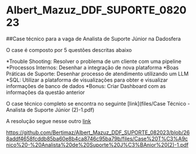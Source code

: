 # Albert_Mazuz_DDF_SUPORTE_082023

##Case técnico para a vaga de Analista de Suporte Júnior na Dadosfera

O case é composto por 5 questões descritas abaixo

*Trouble Shooting: Resolver o problema de um cliente com uma pipeline
*Processos Internos: Desenhar a integração de nova plataforma
*Boas Práticas de Suporte:  Desenhar processo de atendimento utilizando um LLM
*SQL: Utilizar a plataforma de visualizações para obter e visualizar informações de banco de dados
*Bonus: Criar Dashboard com as informações da questão anterior


O case técnico completo se encontra no seguinte [link](files/Case Técnico - Analista de Suporte Júnior (2)-1.pdf)


A resolução segue nesse outro [link](AlbertMazuz_teste_dadosfera.ipynb)


https://github.com/Bertimaz/Albert_Mazuz_DDF_SUPORTE_082023/blob/268addf4658fcddb85ba60e8b4ca8746c95ba79b/files/Case%20T%C3%A9cnico%20-%20Analista%20de%20Suporte%20J%C3%BAnior%20(2)-1.pdf
